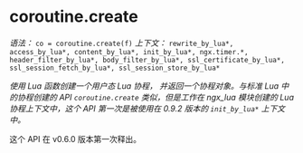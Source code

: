 # coroutine.create

*语法：* `co = coroutine.create(f)`
*上下文：* `rewrite_by_lua*, access_by_lua*, content_by_lua*, init_by_lua*, ngx.timer.*, header_filter_by_lua*, body_filter_by_lua*, ssl_certificate_by_lua*, ssl_session_fetch_by_lua*, ssl_session_store_by_lua*`

*使用 Lua 函数创建一个用户态 Lua 协程， 并返回一个协程对象。与标准 Lua 中的协程创建的 API `coroutine.create` 类似，但是工作在 ngx_lua 模块创建的 Lua 协程上下文中，这个 API 第一次是被使用在 0.9.2 版本的 `init_by_lua*` 上下文中。*

这个 API 在 v0.6.0 版本第一次释出。
